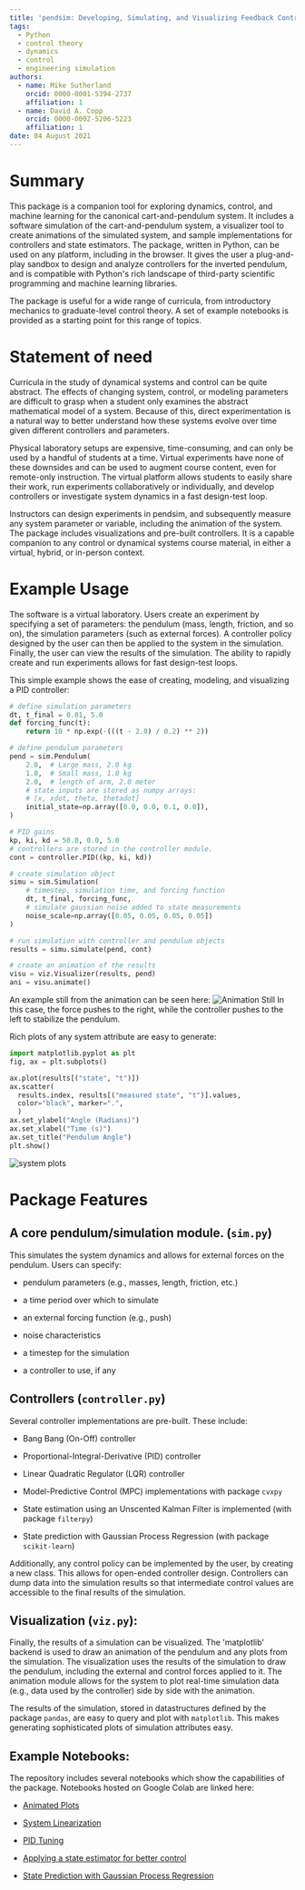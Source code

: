 ```yaml
---
title: 'pendsim: Developing, Simulating, and Visualizing Feedback Controlled Inverted Pendulum Dynamics'
tags:
  - Python
  - control theory
  - dynamics
  - control
  - engineering simulation
authors:
  - name: Mike Sutherland
    orcid: 0000-0001-5394-2737
    affiliation: 1
  - name: David A. Copp
    orcid: 0000-0002-5206-5223
    affiliation: 1
date: 04 August 2021
---
```


Summary
=======

This package is a companion tool for exploring dynamics, control, and machine learning for the canonical cart-and-pendulum system. It includes a software simulation of the cart-and-pendulum system, a visualizer tool to create animations of the simulated system, and sample implementations for controllers and state estimators. The package, written in Python, can be used on any platform, including in the browser. It gives the user a plug-and-play sandbox to design and analyze controllers for the inverted pendulum, and is compatible with Python's rich landscape of third-party scientific programming and machine learning libraries.

The package is useful for a wide range of curricula, from introductory mechanics to graduate-level control theory. A set of example notebooks is provided as a starting point for this range of topics.

Statement of need
=================

Curricula in the study of dynamical systems and control can be quite abstract. The effects of changing system, control, or modeling parameters are difficult to grasp when a student only examines the abstract mathematical model of a system. Because of this, direct experimentation is a natural way to better understand how these systems evolve over time given different controllers and parameters.

Physical laboratory setups are expensive, time-consuming, and can only be used by a handful of students at a time. Virtual experiments have none of these downsides and can be used to augment course content, even for remote-only instruction. The virtual platform allows students to easily share their work, run experiments collaboratively or individually, and develop controllers or investigate system dynamics in a fast design-test loop. 

Instructors can design experiments in pendsim, and subsequently measure any system parameter or variable, including the animation of the system. The package includes visualizations and pre-built controllers. It is a capable companion to any control or dynamical systems course material, in either a virtual, hybrid, or in-person context. 


Example Usage
=============

The software is a virtual laboratory. Users create an experiment by specifying a set of parameters: the pendulum (mass, length, friction, and so on), the simulation parameters (such as external forces). A controller policy designed by the user can then be applied to the system in the simulation. Finally, the user can view the results of the simulation. The ability to rapidly create and run experiments allows for fast design-test loops.

This simple example shows the ease of creating, modeling, and visualizing a PID controller:

```python
# define simulation parameters
dt, t_final = 0.01, 5.0
def forcing_func(t):
    return 10 * np.exp(-(((t - 2.0) / 0.2) ** 2))

# define pendulum parameters
pend = sim.Pendulum(
    2.0,  # Large mass, 2.0 kg
    1.0,  # Small mass, 1.0 kg
    2.0,  # length of arm, 2.0 meter
    # state inputs are stored as numpy arrays:
    # [x, xdot, theta, thetadot]
    initial_state=np.array([0.0, 0.0, 0.1, 0.0]),
)

# PID gains
kp, ki, kd = 50.0, 0.0, 5.0
# controllers are stored in the controller module.
cont = controller.PID((kp, ki, kd))

# create simulation object
simu = sim.Simulation(
    # timestep, simulation time, and forcing function
    dt, t_final, forcing_func, 
    # simulate gaussian noise added to state measurements
    noise_scale=np.array([0.05, 0.05, 0.05, 0.05])
)

# run simulation with controller and pendulum objects
results = simu.simulate(pend, cont)

# create an animation of the results
visu = viz.Visualizer(results, pend)
ani = visu.animate()
```
An example still from the animation can be seen here:
![Animation Still](forces_pend_anim_still.png)
In this case, the force pushes to the right, while the controller pushes to the left to stabilize the pendulum.


Rich plots of any system attribute are easy to generate:
```python
import matplotlib.pyplot as plt
fig, ax = plt.subplots()

ax.plot(results[("state", "t")])
ax.scatter(
  results.index, results[("measured state", "t")].values,
  color="black", marker=".",
  )
ax.set_ylabel("Angle (Radians)")
ax.set_xlabel("Time (s)")
ax.set_title("Pendulum Angle")
plt.show()
```
![system plots](paper_angle_plot.png)



Package Features
================

A core pendulum/simulation module. (`sim.py`)
---------------------------------------------

This simulates the system dynamics and allows for external forces on the pendulum. Users can specify:

-   pendulum parameters (e.g., masses, length, friction, etc.)

-   a time period over which to simulate

-   an external forcing function (e.g., push)

-   noise characteristics

-   a timestep for the simulation

-   a controller to use, if any

Controllers (`controller.py`)
-----------------------------

Several controller implementations are pre-built. These include:

-   Bang Bang (On-Off) controller

-   Proportional-Integral-Derivative (PID) controller

-   Linear Quadratic Regulator (LQR) controller

-   Model-Predictive Control (MPC) implementations with package `cvxpy`

-   State estimation using an Unscented Kalman Filter is implemented (with package `filterpy`)

-   State prediction with Gaussian Process Regression (with package `scikit-learn`)

Additionally, any control policy can be implemented by the user, by creating a new class. This allows for open-ended controller design. Controllers can dump data into the simulation results so that intermediate control values are accessible to the final results of the simulation.

Visualization (`viz.py`):
-------------------------

Finally, the results of a simulation can be visualized. The 'matplotlib' backend is used to draw an animation of the pendulum and any plots from the simulation. The visualization uses the results of the simulation to draw the pendulum, including the external and control forces applied to it. The animation module allows for the system to plot real-time simulation data (e.g., data used by the controller) side by side with the animation.

The results of the simulation, stored in datastructures defined by the package `pandas`, are easy to query and plot with `matplotlib`. This makes generating sophisticated plots of simulation attributes easy.

Example Notebooks:
------------------

The repository includes several notebooks which show the capabilities of the package. Notebooks hosted on Google Colab are linked here:

-   [Animated Plots](https://colab.research.google.com/github/rland93/pendsim/blob/master/notebooks/tutorial_plot_inline.ipynb)

-   [System Linearization](https://colab.research.google.com/github/rland93/pendsim/blob/master/notebooks/linearization.ipynb)

-   [PID Tuning](https://colab.research.google.com/github/rland93/pendsim/blob/master/notebooks/PID.ipynb)

-   [Applying a state estimator for better control](https://colab.research.google.com/github/rland93/pendsim/blob/master/notebooks/state_estimation.ipynb)

-   [State Prediction with Gaussian Process Regression]()